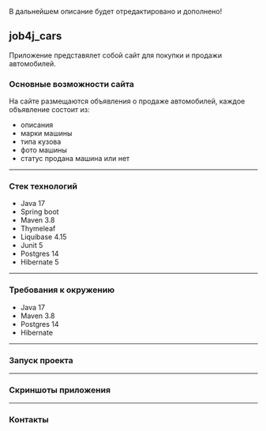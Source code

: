 В дальнейшем описание будет отредактировано и дополнено!

## job4j_cars
Приложение представялет собой сайт для покупки и продажи автомобилей.
### Основные возможности сайта
 На сайте размещаются объявления о продаже автомобилей,
 каждое объявление состоит из:

- описания
- марки машины
- типа кузова
- фото машины
- статус продана машина или нет
________________________________________________________________
### Стек технологий
- Java 17
- Spring boot
- Maven 3.8
- Thymeleaf
- Liquibase 4.15
- Junit 5
- Postgres 14
- Hibernate 5
________________________________________________________________
### Требования к окружению
- Java 17
- Maven 3.8
- Postgres 14
- Hibernate
________________________________________________________________
### Запуск проекта
________________________________________________________________
### Скриншоты приложения
________________________________________________________________
### Контакты

